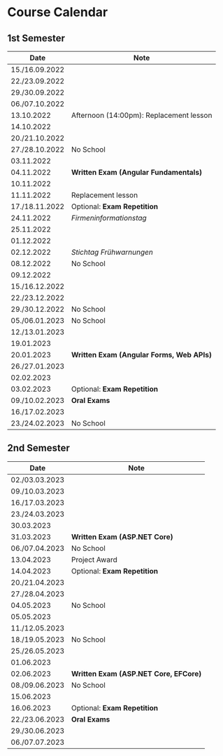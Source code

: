 # Course Calendar

## 1st Semester

| Date           | Note                                       |
| -------------- | ------------------------------------------ |
| 15./16.09.2022 |                                            |
| 22./23.09.2022 |                                            |
| 29./30.09.2022 |                                            |
| 06./07.10.2022 |                                            |
| 13.10.2022     | Afternoon (14:00pm): Replacement lesson    |
| 14.10.2022     |                                            |
| 20./21.10.2022 |                                            |
| 27./28.10.2022 | No School                                  |
| 03.11.2022     |                                            |
| 04.11.2022     | **Written Exam (Angular Fundamentals)**    |
| 10.11.2022     |                                            |
| 11.11.2022     | Replacement lesson                         |
| 17./18.11.2022 | Optional: **Exam Repetition**              |
| 24.11.2022     | *Firmeninformationstag*                    |
| 25.11.2022     |                                            |
| 01.12.2022     |                                            |
| 02.12.2022     | *Stichtag Frühwarnungen*                   |
| 08.12.2022     | No School                                  |
| 09.12.2022     |                                            |
| 15./16.12.2022 |                                            |
| 22./23.12.2022 |                                            |
| 29./30.12.2022 | No School                                  |
| 05./06.01.2023 | No School                                  |
| 12./13.01.2023 |                                            |
| 19.01.2023     |                                            |
| 20.01.2023     | **Written Exam (Angular Forms, Web APIs)** |
| 26./27.01.2023 |                                            |
| 02.02.2023     |                                            |
| 03.02.2023     | Optional: **Exam Repetition**              |
| 09./10.02.2023 | **Oral Exams**                             |
| 16./17.02.2023 |                                            |
| 23./24.02.2023 | No School                                  |

## 2nd Semester

| Date           | Note                                    |
| -------------- | --------------------------------------- |
| 02./03.03.2023 |                                         |
| 09./10.03.2023 |                                         |
| 16./17.03.2023 |                                         |
| 23./24.03.2023 |                                         |
| 30.03.2023     |                                         |
| 31.03.2023     | **Written Exam (ASP.NET Core)**         |
| 06./07.04.2023 | No School                               |
| 13.04.2023     | Project Award                           |
| 14.04.2023     | Optional: **Exam Repetition**           |
| 20./21.04.2023 |                                         |
| 27./28.04.2023 |                                         |
| 04.05.2023     | No School                               |
| 05.05.2023     |                                         |
| 11./12.05.2023 |                                         |
| 18./19.05.2023 | No School                               |
| 25./26.05.2023 |                                         |
| 01.06.2023     |                                         |
| 02.06.2023     | **Written Exam (ASP.NET Core, EFCore)** |
| 08./09.06.2023 | No School                               |
| 15.06.2023     |                                         |
| 16.06.2023     | Optional: **Exam Repetition**           |
| 22./23.06.2023 | **Oral Exams**                          |
| 29./30.06.2023 |                                         |
| 06./07.07.2023 |                                         |

